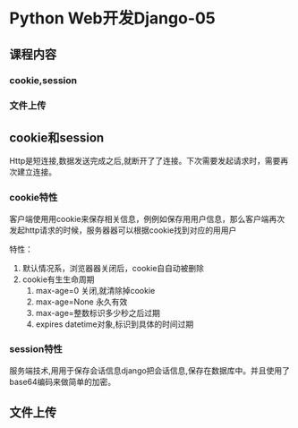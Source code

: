 # Python Web开发Django-05

## 课程内容

### cookie,session

### 文件上传

## cookie和session

Http是短连接,数据发送完成之后,就断开了了连接。下次需要发起请求时，需要再次建立连接。

### cookie特性

客户端使⽤用cookie来保存相关信息，例例如保存⽤用户信息，那么客户端再次发起http请求的时候，服务器器可以根据cookie找到对应的⽤用户

特性：
1. 默认情况系，浏览器器关闭后，cookie⾃自动被删除
2. cookie有⽣生命周期
    1. max-age=0 关闭,就清除掉cookie
    2. max-age=None 永久有效
    3. max-age=整数标识多少秒之后过期
    4. expires datetime对象,标识到具体的时间过期


### session特性

服务端技术,⽤用于保存会话信息django把会话信息,保存在数据库中。并且使⽤了base64编码来做简单的加密。

## 文件上传




